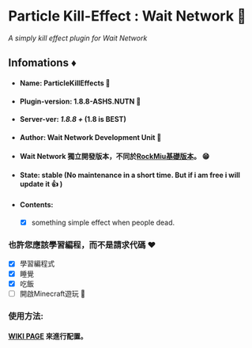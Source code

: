 # Particle Kill-Effect : Wait Network 🍔
*A simply kill effect plugin for Wait Network*   

## Infomations ♦
- ####   Name: ParticleKillEffects  🥖
+ ####   Plugin-version: 1.8.8-ASHS.NUTN  🍗
+ ####   Server-ver: *1.8.8 +* (1.8 is **BEST**)
+ ####   Author: Wait Network Development Unit  🙈
+ ####   Wait Network **獨立開發**版本，不同於[RockMiu基礎版本](https://github.com/yudong-0222/killeffect)。 😁
+ ####   State: stable (No maintenance in a short time. But if i am free i will update it :+1: )
+ ####   Contents: 
     - [x] something simple effect when people dead.

### __也許您應該學習編程，而不是請求代碼__ ❤
 - [x] 學習編程式
 - [x] 睡覺
 - [x] 吃飯
 - [ ] 開啟Minecraft遊玩 🥵
 
### 使用方法:
#### [WIKI PAGE](https://github.com/YuDong-0222/KillEffect-Wait/wiki/Tutorial) 來進行配置。
